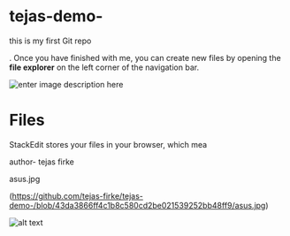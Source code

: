 # tejas-demo-
this is my first Git repo
<br>

. Once you have finished with me, you can create new files by opening the **file explorer** on the left corner of the navigation bar.

![enter image description here](https://github.com/tejas-firke/tejas-demo-/blob/43da3866ff4c1b8c580cd2be021539252bb48ff9/asus.jpg)
# Files

StackEdit stores your files in your browser, which mea

author- tejas firke


asus.jpg

(https://github.com/tejas-firke/tejas-demo-/blob/43da3866ff4c1b8c580cd2be021539252bb48ff9/asus.jpg)

![alt text](https://github.com/tejas-firke/tejas-demo-/blob/43da3866ff4c1b8c580cd2be021539252bb48ff9/asus.jpg)
